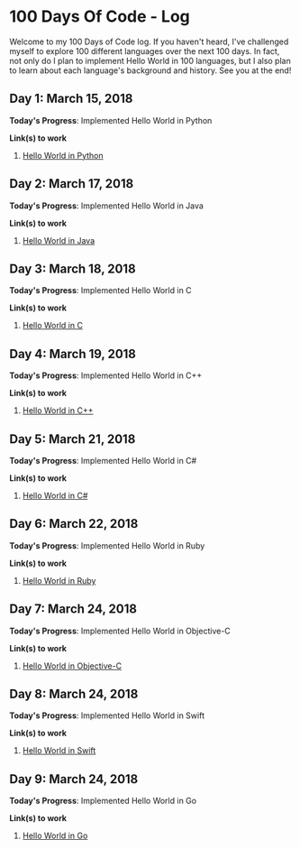 # 100 Days Of Code - Log

Welcome to my 100 Days of Code log. If you haven't heard, I've challenged myself
to explore 100 different languages over the next 100 days. In fact, not only
do I plan to implement Hello World in 100 languages, but I also plan to learn
about each language's background and history. See you at the end!

## Day 1: March 15, 2018

**Today's Progress**: Implemented Hello World in Python

**Link(s) to work**
1. [Hello World in Python](https://therenegadecoder.com/code/python/hello-world-in-python/)

## Day 2: March 17, 2018

**Today's Progress**: Implemented Hello World in Java

**Link(s) to work**
1. [Hello World in Java](https://therenegadecoder.com/code/java/hello-world-in-java/)

## Day 3: March 18, 2018

**Today's Progress**: Implemented Hello World in C

**Link(s) to work**
1. [Hello World in C](https://therenegadecoder.com/code/hello-world-in-c/)

## Day 4: March 19, 2018

**Today's Progress**: Implemented Hello World in C++

**Link(s) to work**
1. [Hello World in C++](https://therenegadecoder.com/code/hello-world-in-c-plus-plus/)

## Day 5: March 21, 2018

**Today's Progress**: Implemented Hello World in C#

**Link(s) to work**
1. [Hello World in C#](https://therenegadecoder.com/code/hello-world-in-c-sharp/)

## Day 6: March 22, 2018

**Today's Progress**: Implemented Hello World in Ruby

**Link(s) to work**
1. [Hello World in Ruby](https://therenegadecoder.com/code/hello-world-in-ruby/)

## Day 7: March 24, 2018

**Today's Progress**: Implemented Hello World in Objective-C

**Link(s) to work**
1. [Hello World in Objective-C](https://therenegadecoder.com/code/hello-world-in-objective-c/)

## Day 8: March 24, 2018

**Today's Progress**: Implemented Hello World in Swift

**Link(s) to work**
1. [Hello World in Swift](https://therenegadecoder.com/code/hello-world-in-swift/)

## Day 9: March 24, 2018

**Today's Progress**: Implemented Hello World in Go

**Link(s) to work**
1. [Hello World in Go](https://therenegadecoder.com/code/hello-world-in-go/)
